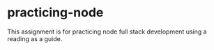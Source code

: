 # practicing-node

This assignment is for practicing node full stack development using a reading as a guide.
